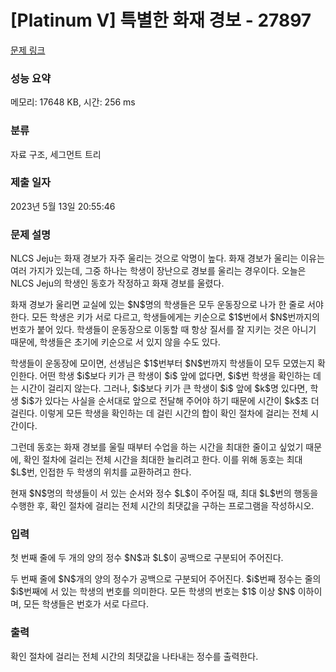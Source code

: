 # [Platinum V] 특별한 화재 경보 - 27897 

[문제 링크](https://www.acmicpc.net/problem/27897) 

### 성능 요약

메모리: 17648 KB, 시간: 256 ms

### 분류

자료 구조, 세그먼트 트리

### 제출 일자

2023년 5월 13일 20:55:46

### 문제 설명

<p>NLCS Jeju는 화재 경보가 자주 울리는 것으로 악명이 높다. 화재 경보가 울리는 이유는 여러 가지가 있는데, 그중 하나는 학생이 장난으로 경보를 울리는 경우이다. 오늘은 NLCS Jeju의 학생인 동호가 작정하고 화재 경보를 울렸다.</p>

<p>화재 경보가 울리면 교실에 있는 $N$명의 학생들은 모두 운동장으로 나가 한 줄로 서야 한다. 모든 학생은 키가 서로 다르고, 학생들에게는 키순으로 $1$번에서 $N$번까지의 번호가 붙어 있다. 학생들이 운동장으로 이동할 때 항상 질서를 잘 지키는 것은 아니기 때문에, 학생들은 초기에 키순으로 서 있지 않을 수도 있다.</p>

<p>학생들이 운동장에 모이면, 선생님은 $1$번부터 $N$번까지 학생들이 모두 모였는지 확인한다. 어떤 학생 $i$보다 키가 큰 학생이 $i$ 앞에 없다면, $i$번 학생을 확인하는 데는 시간이 걸리지 않는다. 그러나, $i$보다 키가 큰 학생이 $i$ 앞에 $k$명 있다면, 학생 $i$가 있다는 사실을 순서대로 앞으로 전달해 주어야 하기 때문에 시간이 $k$초 더 걸린다. 이렇게 모든 학생을 확인하는 데 걸린 시간의 합이 확인 절차에 걸리는 전체 시간이다.</p>

<p>그런데 동호는 화재 경보를 울릴 때부터 수업을 하는 시간을 최대한 줄이고 싶었기 때문에, 확인 절차에 걸리는 전체 시간을 최대한 늘리려고 한다. 이를 위해 동호는 최대 $L$번, 인접한 두 학생의 위치를 교환하려고 한다.</p>

<p>현재 $N$명의 학생들이 서 있는 순서와 정수 $L$이 주어질 때, 최대 $L$번의 행동을 수행한 후, 확인 절차에 걸리는 전체 시간의 최댓값을 구하는 프로그램을 작성하시오.</p>

### 입력 

 <p>첫 번째 줄에 두 개의 양의 정수 $N$과 $L$이 공백으로 구분되어 주어진다.</p>

<p>두 번째 줄에 $N$개의 양의 정수가 공백으로 구분되어 주어진다. $i$번째 정수는 줄의 $i$번째에 서 있는 학생의 번호를 의미한다. 모든 학생의 번호는 $1$ 이상 $N$ 이하이며, 모든 학생들은 번호가 서로 다르다.</p>

### 출력 

 <p>확인 절차에 걸리는 전체 시간의 최댓값을 나타내는 정수를 출력한다.</p>

